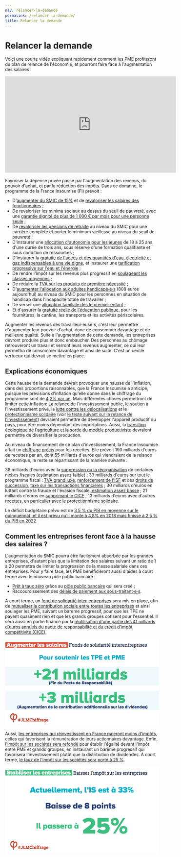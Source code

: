 ```yaml
---
nav: relancer-la-demande
permalink: /relancer-la-demande/
title: Relancer la demande
---
```


# Relancer la demande

Voici une courte vidéo expliquant rapidement comment les PME profiteront du plan de relance de l'économie, et pourront faire face à l'augmentation des salaires :

<iframe width="560" height="315" src="https://www.youtube.com/embed/fQJFUQzAa2g" frameborder="0" allowfullscreen></iframe>

Favoriser la dépense privée passe par l'augmentation des revenus, du pouvoir d'achat, et par la réduction des impôts. Dans ce domaine, le programme de la France Insoumise (FI) prévoit :

- D'[augmenter du SMIC de 15%](https://laec.fr/s30m1) et de [revaloriser les salaires des fonctionnaires](https://laec.fr/s30m2) ;
- De revaloriser les minima sociaux au dessus du seuil de pauvreté, avec une [garantie dignité de plus de 1 000 € par mois pour une personne seule](https://avenirencommun.fr/le-livret-pauvrete/) ;
- De [revaloriser les pensions de retraite](https://laec.fr/s31m2) au niveau du SMIC pour une carrière complète et porter le minimum vieillesse au niveau du seuil de pauvreté ;
- D'instaurer une [allocation d'autonomie pour les jeunes](https://laec.fr/s27m1) de 18 à 25 ans, d'une durée de trois ans, sous réserve d'une formation qualifiante et sous condition de ressources ;
- D'instaurer la [gratuité de l'accès et des quantités d'eau, électricité et gaz indispensables à une vie digne](https://laec.fr/s33m5), et instaurer une [tarification progressive sur l'eau et l'énergie](https://laec.fr/s43m1) ;
- De rendre l'impôt sur les revenus plus progressif en [soulageant les classes moyennes](https://laec.fr/s36m1) ;
- De réduire la [TVA sur les produits de première nécessité](https://laec.fr/s36m6) ;
- D'[augmenter l'allocation aux adultes handicapé⋅e⋅s](https://laec.fr/s68m3) (808 euros aujourd'hui) au niveau du SMIC pour les personnes en situation de handicap dans l'incapacité totale de travailler ;
- De verser une [allocation familiale dès le premier enfant](https://laec.fr/s72m1) ;
- Et d'assurer la [gratuité réelle de l'éducation publique](https://laec.fr/s73m3), pour les fournitures, la cantine, les transports et les activités périscolaires.


Augmenter les revenus des travailleur⋅euse⋅s, c'est leur permettre d'augmenter leur pouvoir d'achat, donc de consommer davantage et de meilleure qualité. Suite à l'augmentation de cette demande, les entreprises devront produire plus et donc embaucher. Des personnes au chômage retrouveront un travail et verront leurs revenus augmenter, ce qui leur permettra de consommer davantage et ainsi de suite. C'est un cercle vertueux qui devrait se mettre en place.


## Explications économiques

Cette hausse de la demande devrait provoquer une hausse de l'inflation, dans des proportions raisonnables, que la France Insoumise a anticipé, puisque les prévisions d'inflation qu'elle donne dans le chiffrage du programme sont de [4,2% par an](https://fr.scribd.com/document/339809194/Chiffrage-projet-France-insoumise). Mais différentes choses permettront de limiter cette inflation: La relance de l'investissement public, le soutien à l'investissement privé, la [lutte contre les délocalisations](https://laec.fr/s23) et le [protectionnisme solidaire](https://laec.fr/s17) (voir [le texte suivant sur la relance de l'investissement](https://patrons.insoumis.info/relancer-l-investissement)) devraient permettre de développer l'appareil productif du pays, pour être moins dépendant des importations. Aussi, la [transition écologique de l'agriculture et la sortie du modèle productiviste](https://laec.fr/s46) devraient permettre de diversifier la production.


Au niveau du financement de ce plan d'investissement, la France Insoumise a fait un [chiffrage précis](https://www.youtube.com/watch?v=T7b67QCjibc) pour les recettes. Elle prévoit 190 milliards d'euros de recettes par an, dont 55 milliards d'euros qui viendraient de la relance économique, le reste se répartissant de la manière suivante :

38 milliards d'euros avec la [suppression ou la réorganisation](https://laec.fr/s36m2) de certaines niches fiscales ([estimation assez faible](http://www.lefigaro.fr/conjoncture/2015/10/07/20002-20151007ARTFIG00017-la-fin-de-la-prime-pour-l-emploi-va-reduire-le-cout-des-niches-fiscales.php)) ;
33 milliards d'euros sur tout le programme fiscal : [TVA grand luxe](https://laec.fr/s36m6), [renforcement de l'ISF](https://laec.fr/s36m4) et des [droits de succession](https://laec.fr/s36m5), [taxe sur les transactions financières](https://laec.fr/s19m3) ;
30 milliards d'euros en luttant contre la fraude et l'évasion fiscale,[ estimation assez basse](https://www.challenges.fr/economie/l-evasion-fiscale-coute-a-la-france-entre-40-et-60-milliards-d-euros-par-an_26100) ;
21 milliards d'euros en [supprimant le CICE](https://laec.fr/s18m2) ;
13 milliards d'euros avec d'autres recettes, en particulier avec le protectionnisme solidaire.

Le déficit budgétaire prévu est de [3,5 % du PIB en moyenne sur le quinquennat, et il est prévu qu'il monte à 4,8% en 2018 mais finisse à 2,5 % du PIB en 2022](http://www.latribune.fr/economie/presidentielle-2017/melenchon-ou-la-relance-par-l-investissement-public-684971.html).


## Comment les entreprises feront face à la hausse des salaires ?


L'augmentation du SMIC pourra être facilement absorbée par les grandes entreprises, d'autant plus que la limitation des salaires suivant un ratio de 1 à 20 permettra de limiter la progression de la masse salariale dans ces entreprises.
Pour y faire face, les PME bénéficieront aussi d'aides à court terme avec le nouveau pôle public bancaire :

- [Prêt à taux zéro](https://laec.fr/s21m3) grâce au [pôle public bancaire](https://avenirencommun.fr/le-livret-banques/) qui sera créé ;
- Raccourcissement des [délais de paiement aux sous-traitant⋅e⋅s](https://laec.fr/s21m5).

A court terme, un [fond de solidarité inter-entreprises](https://laec.fr/s21m6) sera mis en place, afin de [mutualiser la contribution sociale entre toutes les entreprises](https://avenirencommun.fr/livret-produire-france/) et ainsi soulager les PME, suivant un barème progressif, pour que les TPE ne payent quasiment rien et que les grands groupes cotisent pour l'essentiel. Il sera aussi en partie financé par la [réutilisation d'une partie des 41 milliards d'euros annuels du pacte de responsabilité et du crédit d'impôt compétitivité (CICE)](https://laec.fr/s18m2).

![Fond de solidarité inter-entreprises](/assets/fonds-de-solidarite-interentreprises.png)

Aussi, [les entreprises qui réinvestissent en France paieront moins d'impôts](https://laec.fr/s20m3), celles qui favorisent la rémunération de leurs actionnaires davantage. Enfin, [l'impôt sur les sociétés sera refondé](https://laec.fr/s36m3) pour établir l'égalité devant l'impôt entre PME et grands groupes, en instaurant un barème progressif qui favorisera l'investissement plutôt que la distribution de dividendes. À court terme, [le taux de l'impôt sur les sociétés sera porté à 25 %](https://avenirencommun.fr/livret-produire-france/).

![Baisser l'impôt sur les sociétés](/assets/baisser-l-impot-sur-les-entreprises.png)
